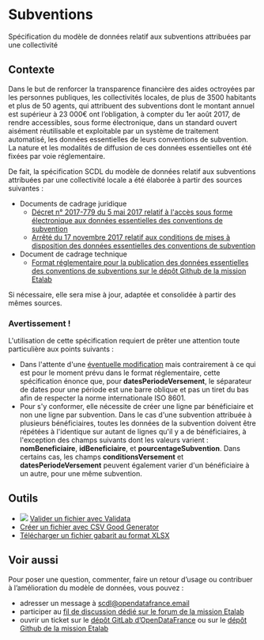 <MenuSchema />

# Subventions

Spécification du modèle de données relatif aux subventions attribuées par une collectivité

## Contexte

Dans le but de renforcer la transparence financière des aides octroyées par les personnes publiques, les collectivités locales, de plus de 3500 habitants et plus de 50 agents, qui attribuent des subventions dont le montant annuel est supérieur à 23 000€ ont l’obligation, à compter du 1er août 2017, de rendre accessibles, sous forme électronique, dans un standard ouvert aisément réutilisable et exploitable par un système de traitement automatisé, les données essentielles de leurs conventions de subvention. La nature et les modalités de diffusion de ces données essentielles ont été fixées par voie réglementaire.

De fait, la spécification SCDL du modèle de données relatif aux subventions attribuées par une collectivité locale a été élaborée à partir des sources suivantes :

- Documents de cadrage juridique
    - [​Décret n° 2017-779 du 5 mai 2017 relatif à l'accès sous forme électronique aux données essentielles des conventions de subvention​](https://www.legifrance.gouv.fr/jo_pdf.do?id=JORFTEXT000034600552)
    - [​Arrêté du 17 novembre 2017 relatif aux conditions de mises à disposition des données essentielles des conventions de subvention​](https://www.legifrance.gouv.fr/jo_pdf.do?id=JORFTEXT000036040528)
- Document de cadrage technique
    - [​Format réglementaire pour la publication des données essentielles des conventions de subventions sur le dépôt Github de la mission Etalab​](https://github.com/etalab/format-subventions)

Si nécessaire, elle sera mise à jour, adaptée et consolidée à partir des mêmes sources.

### Avertissement !

L'utilisation de cette spécification requiert de prêter une attention toute particulière aux points suivants :

* Dans l'attente d'une [éventuelle modification](https://github.com/etalab/format-subventions/issues/2) mais contrairement à ce qui est pour le moment prévu dans le format réglementaire, cette spécification énonce que, pour **datesPeriodeVersement**,  le séparateur de dates pour une période est une barre oblique et pas un tiret du bas afin de respecter la norme internationale ISO 8601.
* Pour s'y conformer, elle nécessite de créer une ligne par bénéficiaire et non une ligne par subvention. Dans le cas d'une subvention attribuée à plusieurs bénéficiaires, toutes les données de la subvention doivent être répétées à l'identique sur autant de lignes qu'il y a de bénéficiaires, à l'exception des champs suivants dont les valeurs varient : **nomBeneficiaire**, **idBeneficiaire**, et **pourcentageSubvention**. Dans certains cas, les champs **conditionsVersement** et **datesPeriodeVersement** peuvent également varier d'un bénéficiaire à un autre, pour une même subvention.

## Outils

* [![](https://scdl.opendatafrance.net/docs/assets/validata-logo-horizontal.png)](https://go.validata.fr/table-schema?schema_name=scdl.subventions) [Valider un fichier avec Validata](https://go.validata.fr/table-schema?schema_name=scdl.subventions)
* [Créer un fichier avec CSV Good Generator](https://csv-gg.etalab.studio/?schema=scdl%2Fsubventions)
* [Télécharger un fichier gabarit au format XLSX](https://scdl.opendatafrance.net/docs/templates/subventions.xlsx)

## Voir aussi

Pour poser une question, commenter, faire un retour d’usage ou contribuer à l’amélioration du modèle de données, vous pouvez :

* adresser un message à [scdl@opendatafrance.email](mailto:scdl@opendatafrance.email?subject=Subventions)
* participer au [fil de discussion dédié sur le forum de la mission Etalab](https://forum.etalab.gouv.fr/t/cadre-juridique-et-technique-de-louverture-des-donnees-de-subventions/4004)
* ouvrir un ticket sur le [dépôt GitLab d’OpenDataFrance](https://git.opendatafrance.net/scdl/subventions/issues) ou sur le [dépôt Github de la mission Etalab](https://github.com/etalab/format-subventions/issues/new)